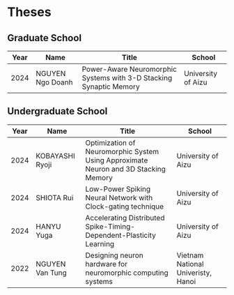 # Theses

## Graduate School

| Year | Name | Title | School |
|-----|---|------|--------|
| 2024 | NGUYEN Ngo Doanh |  Power-Aware Neuromorphic Systems with 3-D Stacking Synaptic Memory | University of Aizu |

## Undergraduate School


| Year | Name | Title | School |
|-----|---|------|--------|
| 2024 | KOBAYASHI Ryoji |  Optimization of Neuromorphic System Using Approximate Neuron and 3D Stacking Memory | University of Aizu |
| 2024 | SHIOTA Rui | Low-Power Spiking Neural Network with Clock-gating technique | University of Aizu |
| 2024 | HANYU Yuga |  Accelerating Distributed Spike-Timing-Dependent-Plasticity Learning | University of Aizu |
| 2022 | NGUYEN Van Tung |  Designing neuron hardware for neuromorphic computing systems |Vietnam National Univeristy, Hanoi |

